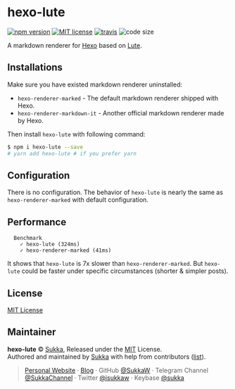 # hexo-lute

[![npm version](https://img.shields.io/npm/v/hexo-lute?style=flat-square)](https://www.npmjs.com/package/hexo-lute)
[![MIT license](https://img.shields.io/npm/l/hexo-lute?style=flat-square)](./LICENSE)
[![travis](https://img.shields.io/travis/com/sukkaw/hexo-renderer-lute?style=flat-square)](https://travis-ci.com/github/SukkaW/hexo-lute/)
![code size](https://img.shields.io/github/languages/code-size/sukkaw/hexo-lute?style=flat-square)

A markdown renderer for [Hexo](https://hexo.io) based on [Lute](https://github.com/88250/lute).

## Installations

Make sure you have existed markdown renderer uninstalled:

- `hexo-renderer-marked` - The default markdown renderer shipped with Hexo.
- `hexo-renderer-markdown-it` - Another official markdown renderer made by Hexo.

Then install `hexo-lute` with following command:

```bash
$ npm i hexo-lute --save
# yarn add hexo-lute # if you prefer yarn
```

## Configuration

There is no configuration. The behavior of `hexo-lute` is nearly the same as `hexo-renderer-marked` with default configuration.

## Performance

```
  Benchmark
    ✓ hexo-lute (324ms)
    ✓ hexo-renderer-marked (41ms)
```

It shows that `hexo-lute` is 7x slower than `hexo-renderer-marked`. But `hexo-lute` could be faster under specific circumstances (shorter & simpler posts).

## License

[MIT License](./LICENSE)

## Maintainer

**hexo-lute** © [Sukka](https://github.com/SukkaW), Released under the [MIT](./LICENSE) License.<br>
Authored and maintained by [Sukka](https://github.com/SukkaW) with help from contributors ([list](https://github.com/SukkaW/hexo-lute/contributors)).

> [Personal Website](https://skk.moe) · [Blog](https://blog.skk.moe) · GitHub [@SukkaW](https://github.com/SukkaW) · Telegram Channel [@SukkaChannel](https://t.me/SukkaChannel) · Twitter [@isukkaw](https://twitter.com/isukkaw) · Keybase [@sukka](https://keybase.io/sukka)
